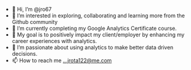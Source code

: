 - 👋 Hi, I’m @jro67
- 👀 I’m interested in exploring, collaborating and learning more from the Github community
- 🌱 I’m currently completing my Google Analytics Certificate course.
- 🥅 My goal is to positively impact my client/employer by enhancing my career experiences with analytics.
- 💞️ I’m passionate about using analytics to make better data driven decisions.
- 📫 How to reach me ...jrota122@me.com 
<!---jro67/jro67 is a ✨ special ✨ repository because its `README.md` (this file) appears on your GitHub profile.
You can click the Preview link to take a look at your changes.
--->
